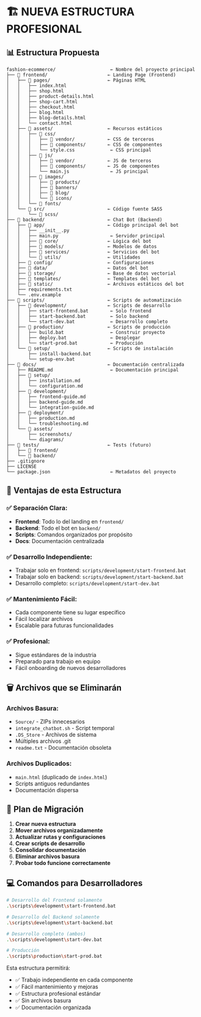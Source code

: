 # 🏗️ NUEVA ESTRUCTURA PROFESIONAL

## 📊 Estructura Propuesta

```
fashion-ecommerce/                    ← Nombre del proyecto principal
├── 📁 frontend/                      ← Landing Page (Frontend)
│   ├── 📁 pages/                     ← Páginas HTML
│   │   ├── index.html
│   │   ├── shop.html
│   │   ├── product-details.html
│   │   ├── shop-cart.html
│   │   ├── checkout.html
│   │   ├── blog.html
│   │   ├── blog-details.html
│   │   └── contact.html
│   ├── 📁 assets/                    ← Recursos estáticos
│   │   ├── 📁 css/
│   │   │   ├── 📁 vendor/            ← CSS de terceros
│   │   │   ├── 📁 components/        ← CSS de componentes
│   │   │   └── style.css             ← CSS principal
│   │   ├── 📁 js/
│   │   │   ├── 📁 vendor/            ← JS de terceros
│   │   │   ├── 📁 components/        ← JS de componentes
│   │   │   └── main.js               ← JS principal
│   │   ├── 📁 images/
│   │   │   ├── 📁 products/
│   │   │   ├── 📁 banners/
│   │   │   ├── 📁 blog/
│   │   │   └── 📁 icons/
│   │   └── 📁 fonts/
│   └── 📁 src/                       ← Código fuente SASS
│       └── 📁 scss/
├── 📁 backend/                       ← Chat Bot (Backend)
│   ├── 📁 app/                       ← Código principal del bot
│   │   ├── __init__.py
│   │   ├── main.py                   ← Servidor principal
│   │   ├── 📁 core/                  ← Lógica del bot
│   │   ├── 📁 models/                ← Modelos de datos
│   │   ├── 📁 services/              ← Servicios del bot
│   │   └── 📁 utils/                 ← Utilidades
│   ├── 📁 config/                    ← Configuraciones
│   ├── 📁 data/                      ← Datos del bot
│   ├── 📁 storage/                   ← Base de datos vectorial
│   ├── 📁 templates/                 ← Templates del bot
│   ├── 📁 static/                    ← Archivos estáticos del bot
│   ├── requirements.txt
│   └── .env.example
├── 📁 scripts/                       ← Scripts de automatización
│   ├── 📁 development/               ← Scripts de desarrollo
│   │   ├── start-frontend.bat        ← Solo frontend
│   │   ├── start-backend.bat         ← Solo backend
│   │   └── start-dev.bat             ← Desarrollo completo
│   ├── 📁 production/                ← Scripts de producción
│   │   ├── build.bat                 ← Construir proyecto
│   │   ├── deploy.bat                ← Desplegar
│   │   └── start-prod.bat            ← Producción
│   └── 📁 setup/                     ← Scripts de instalación
│       ├── install-backend.bat
│       └── setup-env.bat
├── 📁 docs/                          ← Documentación centralizada
│   ├── README.md                     ← Documentación principal
│   ├── 📁 setup/
│   │   ├── installation.md
│   │   └── configuration.md
│   ├── 📁 development/
│   │   ├── frontend-guide.md
│   │   ├── backend-guide.md
│   │   └── integration-guide.md
│   ├── 📁 deployment/
│   │   ├── production.md
│   │   └── troubleshooting.md
│   └── 📁 assets/
│       ├── screenshots/
│       └── diagrams/
├── 📁 tests/                         ← Tests (futuro)
│   ├── 📁 frontend/
│   └── 📁 backend/
├── .gitignore
├── LICENSE
└── package.json                      ← Metadatos del proyecto
```

## 🎯 Ventajas de esta Estructura

### ✅ Separación Clara:
- **Frontend**: Todo lo del landing en `frontend/`
- **Backend**: Todo el bot en `backend/`
- **Scripts**: Comandos organizados por propósito
- **Docs**: Documentación centralizada

### ✅ Desarrollo Independiente:
- Trabajar solo en frontend: `scripts/development/start-frontend.bat`
- Trabajar solo en backend: `scripts/development/start-backend.bat`
- Desarrollo completo: `scripts/development/start-dev.bat`

### ✅ Mantenimiento Fácil:
- Cada componente tiene su lugar específico
- Fácil localizar archivos
- Escalable para futuras funcionalidades

### ✅ Profesional:
- Sigue estándares de la industria
- Preparado para trabajo en equipo
- Fácil onboarding de nuevos desarrolladores

## 🗑️ Archivos que se Eliminarán

### Archivos Basura:
- `Source/` - ZIPs innecesarios
- `integrate_chatbot.sh` - Script temporal
- `.DS_Store` - Archivos de sistema
- Múltiples archivos .git
- `readme.txt` - Documentación obsoleta

### Archivos Duplicados:
- `main.html` (duplicado de `index.html`)
- Scripts antiguos redundantes
- Documentación dispersa

## 🔄 Plan de Migración

1. **Crear nueva estructura**
2. **Mover archivos organizadamente**
3. **Actualizar rutas y configuraciones**
4. **Crear scripts de desarrollo**
5. **Consolidar documentación**
6. **Eliminar archivos basura**
7. **Probar todo funcione correctamente**

## 💻 Comandos para Desarrolladores

```bash
# Desarrollo del Frontend solamente
.\scripts\development\start-frontend.bat

# Desarrollo del Backend solamente  
.\scripts\development\start-backend.bat

# Desarrollo completo (ambos)
.\scripts\development\start-dev.bat

# Producción
.\scripts\production\start-prod.bat
```

Esta estructura permitirá:
- ✅ Trabajo independiente en cada componente
- ✅ Fácil mantenimiento y mejoras
- ✅ Estructura profesional estándar
- ✅ Sin archivos basura
- ✅ Documentación organizada